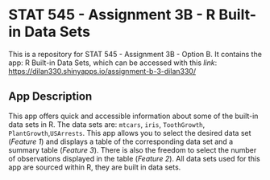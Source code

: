 # STAT 545 - Assignment 3B - R Built-in Data Sets
This is a repository for STAT 545 - Assignment 3B - Option B. It contains the app: R Built-in Data Sets, which can be accessed with this *link*: https://dilan330.shinyapps.io/assignment-b-3-dilan330/

## App Description 
This app offers quick and accessible information about some of the built-in data sets in R. The data sets are: `mtcars`, `iris`, `ToothGrowth`, `PlantGrowth`,`USArrests`. 
This app allows you to select the desired data set (*Feature 1*) and displays a table of the corresponding data set and a summary table (*Feature 3*). There is also the freedom to select the number of observations displayed in the table (*Feature 2*). 
All data sets used for this app are sourced within R, they are built in data sets. 